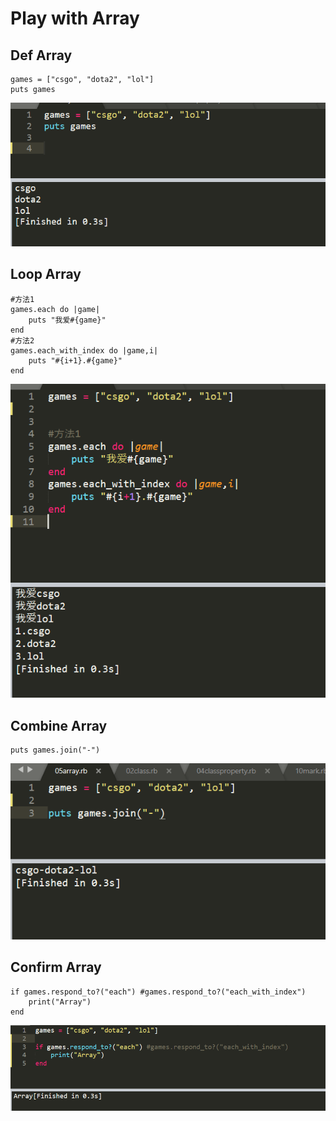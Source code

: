 # Play with Array

## Def  Array

```text
games = ["csgo", "dota2", "lol"]
puts games
```

![](../.gitbook/assets/image%20%2825%29.png)

## Loop Array

```text
#方法1
games.each do |game|
    puts "我爱#{game}"
end
#方法2
games.each_with_index do |game,i|
	puts "#{i+1}.#{game}"
end
```

![](../.gitbook/assets/image%20%2810%29.png)

## Combine Array

```text
puts games.join("-")
```

![](../.gitbook/assets/image%20%2819%29.png)

## Confirm Array

```text
if games.respond_to?("each") #games.respond_to?("each_with_index")
	print("Array")
end
```

![](../.gitbook/assets/image%20%283%29.png)

